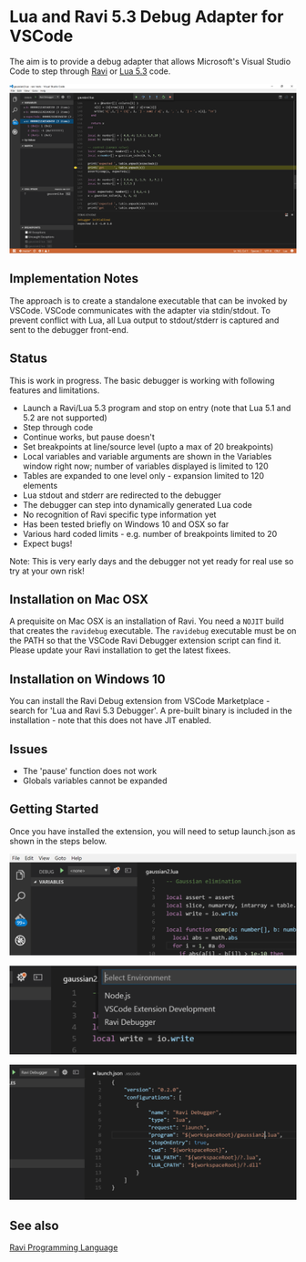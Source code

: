 Lua and Ravi 5.3 Debug Adapter for VSCode
=========================================

The aim is to provide a debug adapter that allows Microsoft's Visual Studio Code to step through [Ravi](http://ravilang.org) or [Lua 5.3](http://www.lua.org) code.

![Debugger in Action](images/screenshot0.png)

Implementation Notes
--------------------
The approach is to create a standalone executable that can be invoked by VSCode. VSCode communicates 
with the adapter via stdin/stdout. To prevent conflict with Lua, all Lua output to 
stdout/stderr is captured and sent to the debugger front-end.

Status
------
This is work in progress. The basic debugger is working with following features and limitations.

* Launch a Ravi/Lua 5.3 program and stop on entry (note that Lua 5.1 and 5.2 are not supported)
* Step through code
* Continue works, but pause doesn't
* Set breakpoints at line/source level (upto a max of 20 breakpoints)
* Local variables and variable arguments are shown in the Variables window right now; number of variables displayed is limited to 120
* Tables are expanded to one level only - expansion limited to 120 elements
* Lua stdout and stderr are redirected to the debugger
* The debugger can step into dynamically generated Lua code
* No recognition of Ravi specific type information yet
* Has been tested briefly on Windows 10 and OSX so far
* Various hard coded limits - e.g. number of breakpoints limited to 20
* Expect bugs!

Note: This is very early days and the debugger not yet ready for real use so try at your own risk!

Installation on Mac OSX
-----------------------
A prequisite on Mac OSX is an installation of Ravi. You need a `NOJIT` build that creates the `ravidebug` executable. The `ravidebug` executable must be on the PATH so that the VSCode Ravi Debugger extension script can find it. Please update your Ravi installation to get the latest fixees.

Installation on Windows 10
--------------------------
You can install the Ravi Debug extension from VSCode Marketplace - search for 'Lua and Ravi 5.3 Debugger'. A pre-built binary is included in the installation - note that this does not have JIT enabled. 

Issues
------
* The 'pause' function does not work
* Globals variables cannot be expanded 

Getting Started
---------------
Once you have installed the extension, you will need to setup launch.json as shown in the steps below.

![First Launch](images/screenshot1.png)

![Select Ravi Debugger](images/screenshot2.png)

![Configure launch.json](images/screenshot3.png)

See also
--------
[Ravi Programming Language](http://ravilang.org)

